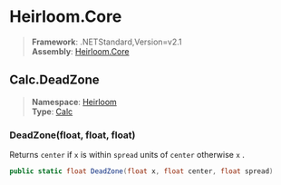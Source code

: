 # Heirloom.Core

> **Framework**: .NETStandard,Version=v2.1  
> **Assembly**: [Heirloom.Core][0]  

## Calc.DeadZone

> **Namespace**: [Heirloom][0]  
> **Type**: [Calc][1]  

### DeadZone(float, float, float)

Returns `center` if `x` is within `spread` units of `center` otherwise `x` .

```cs
public static float DeadZone(float x, float center, float spread)
```

[0]: ../Heirloom.Core.md
[1]: Heirloom.Calc.md
